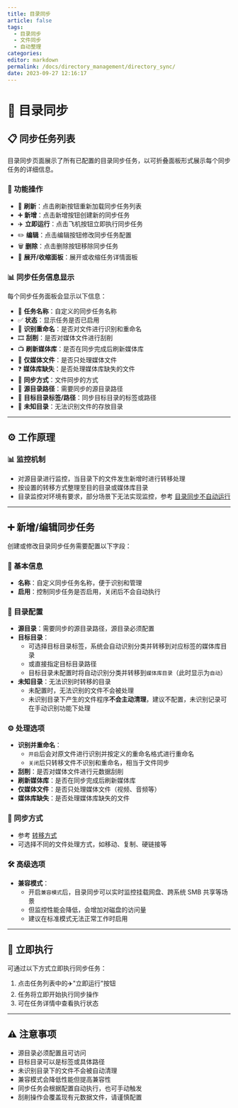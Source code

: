 ```yaml
---
title: 目录同步
article: false
tags: 
  - 目录同步
  - 文件同步
  - 自动整理
categories: 
editor: markdown
permalink: /docs/directory_management/directory_sync/
date: 2023-09-27 12:16:17
---
```


# 🔄 目录同步

## 📋 同步任务列表

目录同步页面展示了所有已配置的目录同步任务，以可折叠面板形式展示每个同步任务的详细信息。

### 🎯 功能操作

- 🔄 **刷新**：点击刷新按钮重新加载同步任务列表
- ➕ **新增**：点击新增按钮创建新的同步任务
- ✈️ **立即运行**：点击飞机按钮立即执行同步任务
- ✏️ **编辑**：点击编辑按钮修改同步任务配置
- 🗑️ **删除**：点击删除按钮移除同步任务
- 🔼 **展开/收缩面板**：展开或收缩任务详情面板

### 📊 同步任务信息显示

每个同步任务面板会显示以下信息：

- 📝 **任务名称**：自定义的同步任务名称
- ✅ **状态**：显示任务是否已启用
- 🔁 **识别重命名**：是否对文件进行识别和重命名
- 🎞️ **刮削**：是否对媒体文件进行刮削
- 📺 **刷新媒体库**：是否在同步完成后刷新媒体库
- 📄 **仅媒体文件**：是否只处理媒体文件
- ❓ **媒体库缺失**：是否处理媒体库缺失的文件
- 📂 **同步方式**：文件同步的方式
- 📁 **源目录路径**：需要同步的源目录路径
- 📁 **目标目录标签/路径**：同步目标目录的标签或路径
- 📁 **未知目录**：无法识别文件的存放目录

---

## ⚙️ 工作原理

### 📊 监控机制

- 对源目录进行监控，当目录下的文件发生新增时进行转移处理
- 按设置的转移方式整理至目的目录或媒体库目录
- 目录监控对环境有要求，部分场景下无法实现监控，参考 [目录同步不自动运行](/guide/start/problem/#目录同步不自动运行)

---

## ➕ 新增/编辑同步任务

创建或修改目录同步任务需要配置以下字段：

### 📝 基本信息

- **名称**：自定义同步任务名称，便于识别和管理
- **启用**：控制同步任务是否启用，关闭后不会自动执行

### 📂 目录配置

- **源目录**：需要同步的源目录路径，源目录必须配置
- **目标目录**：
  - 可选择目标目录标签，系统会自动识别分类并转移到对应标签的媒体库目录
  - 或直接指定目标目录路径
  - 目标目录未配置时将自动识别分类并转移到`媒体库目录`（此时显示为`自动`）
- **未知目录**：无法识别时转移的目录
  - 未配置时，无法识别的文件不会被处理
  - 未识别目录下产生的文件程序**不会主动清理**，建议不配置，未识别记录可在手动识别功能下处理

### ⚙️ 处理选项

- **识别并重命名**：
  - `开启`后会对原文件进行识别并按定义的重命名格式进行重命名
  - `关闭`后只转移文件不识别和重命名，相当于文件同步
- **刮削**：是否对媒体文件进行元数据刮削
- **刷新媒体库**：是否在同步完成后刷新媒体库
- **仅媒体文件**：是否只处理媒体文件（视频、音频等）
- **媒体库缺失**：是否处理媒体库缺失的文件

### 🔄 同步方式

- 参考 [转移方式](/docs/other/glossary/#转移方式)
- 可选择不同的文件处理方式，如移动、复制、硬链接等

### 🛠️ 高级选项

- **兼容模式**：
  - 开启`兼容模式`后，目录同步可以实时监控挂载网盘、跨系统 SMB 共享等场景
  - 但监控性能会降低，会增加对磁盘的访问量
  - 建议在标准模式无法正常工作时启用

---

## 🚀 立即执行

可通过以下方式立即执行同步任务：

1. 点击任务列表中的✈️"立即运行"按钮
2. 任务将立即开始执行同步操作
3. 可在任务详情中查看执行状态

---

## ⚠️ 注意事项

- 源目录必须配置且可访问
- 目标目录可以是标签或具体路径
- 未识别目录下的文件不会被自动清理
- 兼容模式会降低性能但提高兼容性
- 同步任务会根据配置自动执行，也可手动触发
- 刮削操作会覆盖现有元数据文件，请谨慎配置